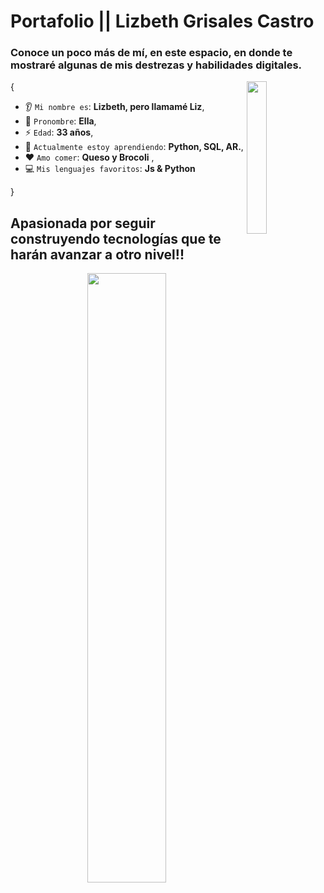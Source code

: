 # Portafolio || Lizbeth Grisales Castro

### Conoce un poco más de mí, en este espacio, en donde te mostraré algunas de mis destrezas y habilidades digitales.

<img align='right' src='[https://octodex.github.com/images/femalecodertocat.png](https://octodex.github.com/daftpunktocat-thomas/)' width='25%'>  

{  

* 👂 `Mi nombre es`: **Lizbeth, pero llamamé Liz**,
* 👩 `Pronombre`: **Ella**,
* ⚡ `Edad`: **33 años**,
* 🌱 `Actualmente estoy aprendiendo`: **Python, SQL, AR.**,
* ❤️ `Amo comer`: **Queso y Brocoli**  ,
* 💻 `Mis lenguajes favoritos`: **Js & Python**  

}


## Apasionada por seguir construyendo tecnologías que te harán avanzar a otro nivel!!

<img align='right' src='[https://octodex.github.com/images/femalecodertocat.png](https://octodex.github.com/daftpunktocat-thomas/)](https://octodex.github.com/mona-the-rivetertocat/)https://octodex.github.com/mona-the-rivetertocat/' width='50%'>  
